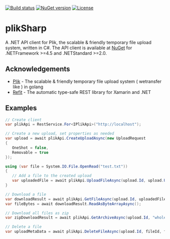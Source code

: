 [![Build status](https://ci.appveyor.com/api/projects/status/gn2x6yuhyahookk2?svg=true)](https://ci.appveyor.com/project/iss0/pliksharp)
[![NuGet version](https://badge.fury.io/nu/iss0.Plik.Client.svg)](https://badge.fury.io/nu/iss0.Plik.Client)
[![License](https://img.shields.io/badge/License-MIT-blue.svg)](http://opensource.org/licenses/MIT)

# plikSharp
A .NET API client for Plik, the scalable &amp; friendly temporary file upload system, written in C#.
The API client is available at [NuGet](https://www.nuget.org/packages/iss0.Plik.Client) for .NETFramework >=4.5 and .NETStandard >=2.0.

## Acknowledgements

* [Plik](https://github.com/root-gg/plik) - The scalable & friendly temporary file upload system ( wetransfer like ) in golang
* [Refit](https://github.com/paulcbetts/refit) - The automatic type-safe REST library for Xamarin and .NET

## Examples

 ```csharp
// Create client
var plikApi = RestService.For<IPlikApi>("http://localhost");

// Create a new upload, set properties as needed
var upload = await plikApi.CreateUploadAsync(new UploadRequest
{
    OneShot = false,
    Removable = true
});

using (var file = System.IO.File.OpenRead("test.txt"))
{
    // Add a file to the created upload
    var uploadedFile = await plikApi.UploadFileAsync(upload.Id, upload.UploadToken, new StreamPart(file, "test.txt"));    
}
```
```csharp
// Download a file
var downloadResult = await plikApi.GetFileAsync(upload.Id, uploadedFile.Id, uploadedFile.FileName);
var fileBytes = await downloadResult.ReadAsByteArrayAsync();
```
```csharp
// Download all files as zip
var zipDownloadResult = await plikApi.GetArchiveAsync(upload.Id, "wholething.zip");
```
```csharp
// Delete a file
var uploadMetaData = await plikApi.DeleteFileAsync(upload.Id, fileId, fileName);
```
